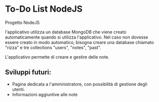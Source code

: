# To-Do List NodeJS
 Progetto NodeJS

 l'applicativo utilizza un database MongoDB che viene creato automaticamente quando si utilizza l'applicativo.
 Nel caso non dovesse essere creato in modo automatico, bisogna creare una database chiamato "rizza" e tre collections "users", "notes", "past".

 L'applicativo permette di creare e gestire delle note.

 ## Sviluppi futuri:

 - Pagina dedicata a l'amministratore, con possibilità di gestione degli utenti.
 - Informazioni aggiuntive alle note
